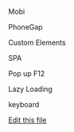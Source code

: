 

Mobi

PhoneGap

Custom Elements

SPA

Pop up F12

Lazy Loading

keyboard

[Edit this file](https://github.com/intuition-dev/IntuitionDocs/tree/master/docs)